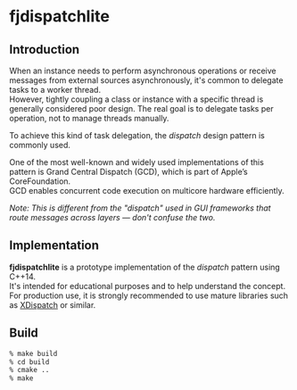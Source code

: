 # fjdispatchlite

## Introduction

When an instance needs to perform asynchronous operations or receive messages from external sources asynchronously, it's common to delegate tasks to a worker thread.  
However, tightly coupling a class or instance with a specific thread is generally considered poor design. The real goal is to delegate tasks per operation, not to manage threads manually.

To achieve this kind of task delegation, the *dispatch* design pattern is commonly used.

One of the most well-known and widely used implementations of this pattern is Grand Central Dispatch (GCD), which is part of Apple’s CoreFoundation.  
GCD enables concurrent code execution on multicore hardware efficiently.

*Note: This is different from the "dispatch" used in GUI frameworks that route messages across layers — don't confuse the two.*

## Implementation

**fjdispatchlite** is a prototype implementation of the *dispatch* pattern using C++14.  
It's intended for educational purposes and to help understand the concept.  
For production use, it is strongly recommended to use mature libraries such as [XDispatch](http://opensource.mlba-team.de/xdispatch/docs/current/index.html) or similar.

## Build

```sh
% make build
% cd build
% cmake ..
% make

